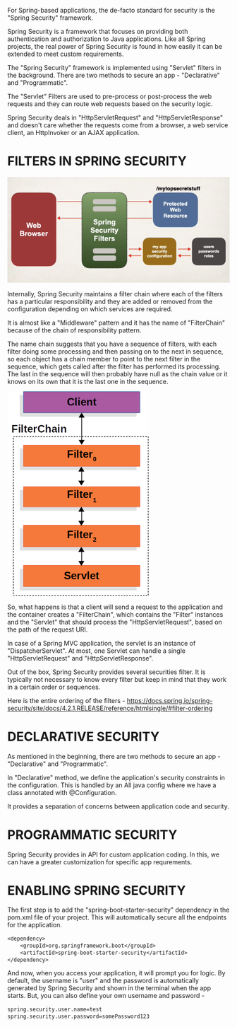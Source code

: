For Spring-based applications, the de-facto standard for security is the "Spring Security" framework.

Spring Security is a framework that focuses on providing both authentication and authorization to Java applications. Like all Spring projects, the real power of Spring Security is found in how easily it can be extended to meet custom requirements.

The "Spring Security" framework is implemented using "Servlet" filters in the background. There are two methods to secure an app - "Declarative" and "Programmatic".

The "Servlet" Filters are used to pre-process or post-process the web requests and they can route web requests based on the security logic.

Spring Security deals in "HttpServletRequest" and "HttpServletResponse" and doesn't care whether the requests come from a browser, a web service client, an HttpInvoker or an AJAX application.

# FILTERS IN SPRING SECURITY

![alt text](image.png)

Internally, Spring Security maintains a filter chain where each of the filters has a particular responsibility and they are added or removed from the configuration depending on which services are required.

It is almost like a "Middleware" pattern and it has the name of "FilterChain" because of the chain of responsibility pattern.

The name chain suggests that you have a sequence of filters, with each filter doing some processing and then passing on to the next in sequence, so each object has a chain member to point to the next filter in the sequence, which gets called after the filter has performed its processing. The last in the sequence will then probably have null as the chain value or it knows on its own that it is the last one in the sequence.

![alt text](image-1.png)

So, what happens is that a client will send a request to the application and the container creates a "FilterChain", which contains the "Filter" instances and the "Servlet" that should process the "HttpServletRequest", based on the path of the request URI.

In case of a Spring MVC application, the servlet is an instance of "DispatcherServlet". At most, one Servlet can handle a single "HttpServletRequest" and "HttpServletResponse".

Out of the box, Spring Security provides several securities filter. It is typically not necessary to know every filter but keep in mind that they work in a certain order or sequences.

Here is the entire ordering of the filters - https://docs.spring.io/spring-security/site/docs/4.2.1.RELEASE/reference/htmlsingle/#filter-ordering

# DECLARATIVE SECURITY

As mentioned in the beginning, there are two methods to secure an app - "Declarative" and "Programmatic".

In "Declarative" method, we define the application's security constraints in the configuration. This is handled by an All java config where we have a class annotated with @Configuration.

It provides a separation of concerns between application code and security.

# PROGRAMMATIC SECURITY

Spring Security provides in API for custom application coding. In this, we can have a greater customization for specific app requrements.

# ENABLING SPRING SECURITY

The first step is to add the "spring-boot-starter-security" dependency in the pom.xml file of your project. This will automatically secure all the endpoints for the application.

    <dependency>
		<groupId>org.springframework.boot</groupId>
		<artifactId>spring-boot-starter-security</artifactId>
	</dependency>

And now, when you access your application, it will prompt you for logic. By default, the username is "user" and the password is automatically generated by Spring Security and shown in the terminal when the app starts. But, you can also define your own username and password -

    spring.security.user.name=test
    spring.security.user.password=somePassword123